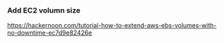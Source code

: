 ### Add EC2 volumn size
https://hackernoon.com/tutorial-how-to-extend-aws-ebs-volumes-with-no-downtime-ec7d9e82426e

